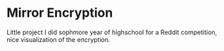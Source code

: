 # Mirror Encryption

Little project I did sophmore year of highschool for a Reddit competition,
nice visualization of the encryption.
